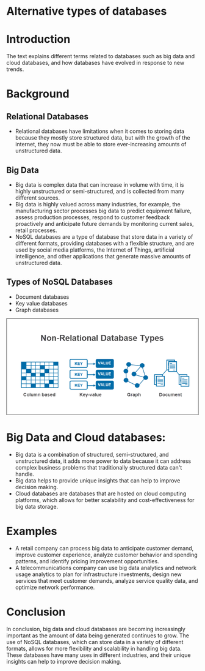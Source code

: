 # Alternative types of databases

# Introduction

The text explains different terms related to databases such as big data and cloud databases, and how databases have evolved in response to new trends.

# Background

## Relational Databases

- Relational databases have limitations when it comes to storing data because they mostly store structured data, but with the growth of the internet, they now must be able to store ever-increasing amounts of unstructured data.

## Big Data

- Big data is complex data that can increase in volume with time, it is highly unstructured or semi-structured, and is collected from many different sources.
- Big data is highly valued across many industries, for example, the manufacturing sector processes big data to predict equipment failure, assess production processes, respond to customer feedback proactively and anticipate future demands by monitoring current sales, retail processes.
- NoSQL databases are a type of database that store data in a variety of different formats, providing databases with a flexible structure, and are used by social media platforms, the Internet of Things, artificial intelligence, and other applications that generate massive amounts of unstructured data.

## Types of NoSQL Databases

- Document databases
- Key value databases
- Graph databases

![Untitled](Alternative%20types%20of%20databases%20a6bc7c2e8a0945a6a9a80aa1348b8dcc/Untitled.png)

# Big Data and Cloud databases:

- Big data is a combination of structured, semi-structured, and unstructured data, it adds more power to data because it can address complex business problems that traditionally structured data can't handle.
- Big data helps to provide unique insights that can help to improve decision making.
- Cloud databases are databases that are hosted on cloud computing platforms, which allows for better scalability and cost-effectiveness for big data storage.

# Examples

- A retail company can process big data to anticipate customer demand, improve customer experience, analyze customer behavior and spending patterns, and identify pricing improvement opportunities.
- A telecommunications company can use big data analytics and network usage analytics to plan for infrastructure investments, design new services that meet customer demands, analyze service quality data, and optimize network performance.

# Conclusion

In conclusion, big data and cloud databases are becoming increasingly important as the amount of data being generated continues to grow. The use of NoSQL databases, which can store data in a variety of different formats, allows for more flexibility and scalability in handling big data. These databases have many uses in different industries, and their unique insights can help to improve decision making.